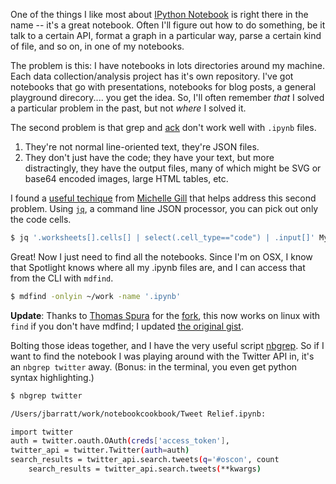 <!-- 
.. title: Mining your IPython Notebooks with nbgrep
.. slug: mining-your-ipython-notebooks-with-nbgrep
.. date: 2014-07-23 23:08:00 UTC
.. tags: 
.. link: 
.. description: 
.. type: text
-->

One of the things I like most about [IPython Notebook](http://ipython.org/notebook.html) is right there in the name -- it's a great notebook. Often I'll figure out how to do something, be it talk to a certain API, format a graph in a particular way, parse a certain kind of file, and so on, in one of my notebooks.

The problem is this: I have notebooks in lots directories around my machine. Each data collection/analysis project has it's own repository. I've got notebooks that go with presentations, notebooks for blog posts, a general playground direcory.... you get the idea. So, I'll often remember *that* I solved a particular problem in the past, but not *where* I solved it.

The second problem is that grep and [ack](http://beyondgrep.com/) don't work well with `.ipynb` files.

1. They're not normal line-oriented text, they're JSON files.
2. They don't just have the code; they have your text, but more distractingly, they have the output files, many of which might be SVG or base64 encoded images, large HTML tables, etc.

I found a [useful techique](https://gist.github.com/mlgill/5c55253a3bc84a96addf) from [Michelle Gill](http://themodernscientist.com/) that helps address this second problem. Using [`jq`](http://stedolan.github.io/jq/), a command line JSON processor, you can pick out only the code cells.

```bash
$ jq '.worksheets[].cells[] | select(.cell_type=="code") | .input[]' MyFile.ipynb
```

Great! Now I just need to find all the notebooks. Since I'm on OSX, I know that Spotlight knows where all my .ipynb files are, and I can access that from the CLI with `mdfind`.

```bash
$ mdfind -onlyin ~/work -name '.ipynb'
```

**Update**: Thanks to [Thomas Spura](https://twitter.com/ThomasSpura) for the [fork](https://gist.github.com/tomspur/3e9d9190a8dea097a919), this now works on linux with `find` if you don't have mdfind; I updated [the original gist](https://gist.github.com/jbarratt/fa1d3473048e5f856aeb).

Bolting those ideas together, and I have the very useful script [nbgrep](https://gist.github.com/jbarratt/fa1d3473048e5f856aeb). So if I want to find the notebook I was playing around with the Twitter API in, it's an `nbgrep twitter` away. (Bonus: in the terminal, you even get python syntax highlighting.)

```bash
$ nbgrep twitter

/Users/jbarratt/work/notebookcookbook/Tweet Relief.ipynb:

import twitter
auth = twitter.oauth.OAuth(creds['access_token'], 
twitter_api = twitter.Twitter(auth=auth)
search_results = twitter_api.search.tweets(q='#oscon', count
    search_results = twitter_api.search.tweets(**kwargs)
```
